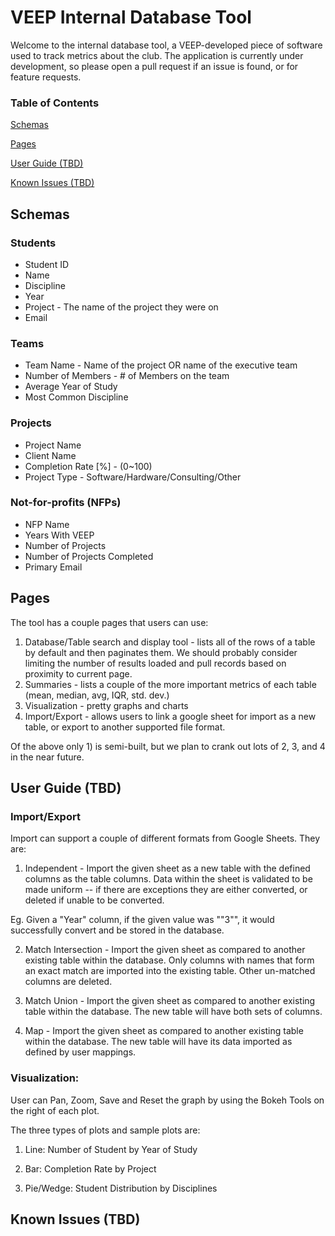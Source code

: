 # VEEP Internal Database Tool

Welcome to the internal database tool, a VEEP-developed piece of software used to track metrics about the club.
The application is currently under development, so please open a pull request if an issue is found, or for feature
requests.

### Table of Contents

[Schemas](#schemas)

[Pages](#pages)

[User Guide (TBD)](#user-guide-tbd)

[Known Issues (TBD)](#known-issues-tbd)

## Schemas

### Students

* Student ID
* Name
* Discipline
* Year
* Project - The name of the project they were on
* Email

### Teams

* Team Name - Name of the project OR name of the executive team
* Number of Members - # of Members on the team
* Average Year of Study
* Most Common Discipline

### Projects

* Project Name
* Client Name
* Completion Rate \[%\] - (0~100)
* Project Type - Software/Hardware/Consulting/Other

### Not-for-profits (NFPs)

* NFP Name
* Years With VEEP
* Number of Projects
* Number of Projects Completed
* Primary Email

## Pages

The tool has a couple pages that users can use:

1) Database/Table search and display tool - lists all of the rows of a table by default and then paginates them.
We should probably consider limiting the number of results loaded and pull records based on proximity to current page.
2) Summaries - lists a couple of the more important metrics of each table (mean, median, avg, IQR, std. dev.)
3) Visualization - pretty graphs and charts
4) Import/Export - allows users to link a google sheet for import as a new table, or export to another supported file format.

Of the above only 1) is semi-built, but we plan to crank out lots of 2, 3, and 4 in the near future.

## User Guide (TBD)

### Import/Export

Import can support a couple of different formats from Google Sheets. They are:

1) Independent - Import the given sheet as a new table with the defined columns as the table columns.
Data within the sheet is validated to be made uniform -- if there are exceptions they are either converted,
or deleted if unable to be converted.

Eg. Given a "Year" column, if the given value was "\"3\"", it would successfully convert and be stored in 
the database.

2) Match Intersection - Import the given sheet as compared to another existing table within the database. 
Only columns with names that form an exact match are imported into the existing table. Other un-matched columns are deleted.

3) Match Union - Import the given sheet as compared to another existing table within the database. The new
table will have both sets of columns.

4) Map - Import the given sheet as compared to another existing table within the database. The new table 
will have its data imported as defined by user mappings.

### Visualization:
User can Pan, Zoom, Save and Reset the graph by using the Bokeh Tools on the right of each plot.

The three types of plots and sample plots are:
1. Line: Number of Student by Year of Study

2. Bar: Completion Rate by Project

3. Pie/Wedge: Student Distribution by Disciplines

## Known Issues (TBD)

